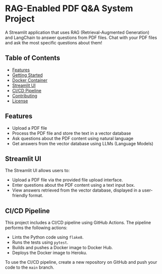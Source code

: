 # RAG-Enabled PDF Q&A System Project

A Streamlit application that uses RAG (Retrieval-Augmented Generation) and LangChain to answer questions from PDF files. Chat with your PDF files and ask the most specific questions about them!

## Table of Contents

- [Features](#features)
- [Getting Started](#getting-started)
- [Docker Container](#docker-container)
- [Streamlit UI](#streamlit-ui)
- [CI/CD Pipeline](#ci-cd-pipeline)
- [Contributing](#contributing)
- [License](#license)

## Features

- Upload a PDF file
- Process the PDF file and store the text in a vector database
- Ask questions about the PDF content using natural language
- Get answers from the vector database using LLMs (Language Models)

## Streamlit UI

The Streamlit UI allows users to:

- Upload a PDF file via the provided file upload interface.
- Enter questions about the PDF content using a text input box.
- View answers retrieved from the vector database, displayed in a user-friendly format.

## CI/CD Pipeline

This project includes a CI/CD pipeline using GitHub Actions. The pipeline performs the following actions:

- Lints the Python code using `flake8`.
- Runs the tests using `pytest`.
- Builds and pushes a Docker image to Docker Hub.
- Deploys the Docker image to Heroku.

To use the CI/CD pipeline, create a new repository on GitHub and push your code to the `main` branch.
